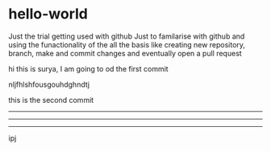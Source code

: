 # hello-world
Just the trial getting used with github
Just to familarise with github and using the funactionality of the all the basis like creating new repository, branch, make and commit changes and eventually open a pull request



hi this is surya, I am going to od the first commit 

nljfhlshfousgouhdghndtj



this is the second commit
*************************************************************************************************
****************************************************************************************************
**************************************************************************************************
ipj

